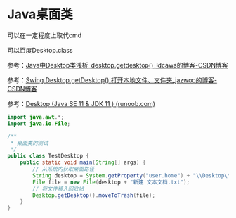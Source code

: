 # Java桌面类

可以在一定程度上取代cmd

可以百度Desktop.class

参考：[Java中Desktop类浅析_desktop.getdesktop()_ldcaws的博客-CSDN博客](https://blog.csdn.net/leijie0322/article/details/125758658)

参考：[Swing Desktop.getDesktop() 打开本地文件、文件夹_jazwoo的博客-CSDN博客](https://blog.csdn.net/jazywoo123/article/details/7884094)

参考：[Desktop (Java SE 11 & JDK 11 ) (runoob.com)](https://www.runoob.com/manual/jdk1.6/java.desktop/java/awt/Desktop.html)

```java
import java.awt.*;
import java.io.File;

/**
 * 桌面类的测试
 */
public class TestDesktop {
    public static void main(String[] args) {
        // 从系统内获取桌面路径
        String desktop = System.getProperty("user.home") + "\\Desktop\\";
        File file = new File(desktop + "新建 文本文档.txt");
        // 将文件移入回收站
        Desktop.getDesktop().moveToTrash(file);
    }
}
```